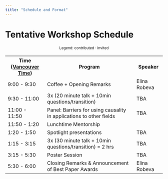 ```yaml
---
title: "Schedule and Format"
---
```



# Tentative Workshop Schedule

<div style="width: 100%; font-size: smaller; text-align: center; margin-bottom: 18px; margin-top: 18px;">
    Legend:
    <span class="contributed">contributed</span> · 
    <span class="invited">invited</span>
</div>

<table class="schedule">
    <tr>
        <th style="width:25%">
        Time
        (<a href="https://www.timeanddate.com/worldclock/canada/vancouver">Vancouver Time</a>)
        </th>
        <th>Program</th>
        <th>Speaker</th>
    </tr>
    <tr>
        <td>9:00 - 9:30</td>
        <td>Coffee + Opening Remarks</td>
        <td>Elina Robeva</td>
    </tr>
    <tr class="invited">
        <td>9:30 - 11:00</td>
        <td>3x (20 minute talk + 10min questions/transition)</td>
        <td>TBA</td>
    </tr>
    <tr class="invited">
        <td>11:00 - 11:50</td>
        <td>Panel: Barriers for using causality in applications to other fields</td>
        <td>TBA</td>
    </tr>
    <tr>
        <td>11:50 - 1:20</td>
        <td>Lunchtime Mentorship</td>
    </tr>
    <tr class="contributed">
        <td>1:20 - 1:50</td>
        <td>Spotlight presentations</td>
        <td>TBA</td>
    </tr>
    <tr class="invited">
        <td>1:15 - 3:15</td>
        <td>3x (30 minute talk + 10min questions/transition) = 2 hrs</td>
        <td>TBA</td>
    </tr>
    <tr class="contributed">
        <td>3:15 - 5:30</td>
        <td>Poster Session</td>
        <td>TBA</td>
    </tr>
    <tr>
        <td>5:30 - 6:00</td>
        <td>Closing Remarks & Announcement of Best Paper Awards</td>
        <td>Elina Robeva</td>
    </tr>
</table>


